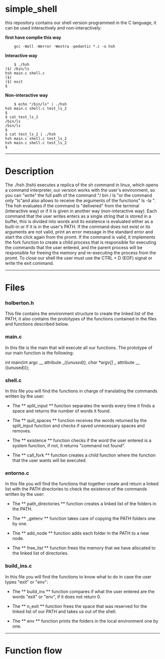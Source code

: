 # simple_shell

this repository contains our shell version programmed in the C language, it can 
be used interactively and non-interactively:

**first have complie this way**

		gcc -Wall -Werror -Wextra -pedantic *.c -o hsh

**Interactive way**

		$ ./hsh
    ($) /bin/ls
    hsh main.c shell.c
    ($)
    ($) exit
    $

**Non-interactive way**

		$ echo "/bin/ls" | ./hsh
    hsh main.c shell.c test_ls_2
    $
    $ cat test_ls_2
    /bin/ls
    /bin/ls
    $
    $ cat test_ls_2 | ./hsh
    hsh main.c shell.c test_ls_2
    hsh main.c shell.c test_ls_2
    $

---------------

# Description

The ./hsh (hsh) executes a replica of the sh command in linux, which opens a
command interpreter, our version works with the user's environment, so you can 
"write" the full path of the command "/ bin / ls "or the command only "ls"and 
also allows to receive the arguments of the functions" ls -la ". The hsh 
evaluates if the command is "delivered" from the terminal (interactive way) or 
if it is given in another way (non-interactive way). Each command that the user 
writes enters as a single string that is stored in a buffer, this is divided 
into words and its existence is evaluated either as a built-in or if it is in 
the user's PATH. If the command does not exist or its arguments are not valid, 
print an error message in the standard error and start the click again from the 
promt. If the command is valid, it implements the fork function to create a child 
process that is responsible for executing the commands that the user entered, 
and the parent process will be responsible for freeing the memory and re-executing the 
process from the promt. To close our shell the user must use the CTRL + D (EOF) 
signal or write the exit command.

-----------

# Files

###  holberton.h

This file contains the environment structure to create the linked list of the 
PATH, it also contains the prototypes of the functions contained in the files 
and functions described below.


### main.c 

In this file is the main that will execute all our functions. The prototype
of our main function is the following:

int main(int argc \__ attribute \__((unused)), char *argv[]  \__ attribute __ ((unused)));

### shell.c

In this file you will find the functions in charge of translating the commands 
written by the user:

- The ** split_input ** function separates the words every time it finds a space 
and returns the number of words it found.

- The ** quit_spaces ** function receives the words returned by the split_input 
function and checks if saved unnecessary spaces and removes.

- The ** existence ** function checks if the word the user entered is a system 
function, if not, it returns "command not found".

- The ** call_fork ** function creates a child function where the function that 
the user wants will be executed.

### entorno.c

In this file you will find the functions that together create and return a 
linked list with the PATH directories to check the existence of the commands 
written by the user:

- The ** path_directories ** function creates a linked list of the folders in 
the PATH.

- The ** _getenv ** function takes care of copying the PATH folders one by one.

- The ** add_node ** function adds each folder in the PATH to a new node.

- The ** free_list ** function frees the memory that we have allocated to the 
linked list of directories.

### build_ins.c

In this file you will find the functions to know what to do in case the user 
types "exit" or "env":

- The ** build_ins ** function compares if what the user entered are the words 
"exit" or "env", if it does not return 0.

- The ** n_exit ** function frees the space that was reserved for the linked 
list of our PATH and takes us out of the shell.

- The ** env ** function prints the folders in the local environment one by one.

-------------

# Function flow
